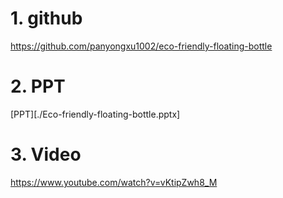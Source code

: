 
# 1. github 

https://github.com/panyongxu1002/eco-friendly-floating-bottle

# 2. PPT
[PPT][./Eco-friendly-floating-bottle.pptx]

# 3. Video
https://www.youtube.com/watch?v=vKtipZwh8_M